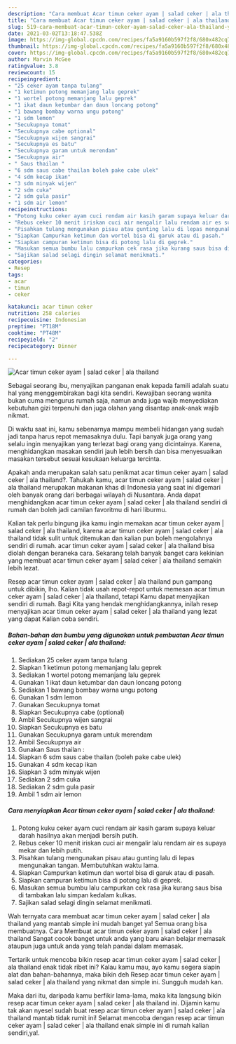 ```yaml
---
description: "Cara membuat Acar timun ceker ayam | salad ceker | ala thailand yang nikmat Untuk Jualan"
title: "Cara membuat Acar timun ceker ayam | salad ceker | ala thailand yang nikmat Untuk Jualan"
slug: 519-cara-membuat-acar-timun-ceker-ayam-salad-ceker-ala-thailand-yang-nikmat-untuk-jualan
date: 2021-03-02T13:18:47.538Z
image: https://img-global.cpcdn.com/recipes/fa5a9160b597f2f8/680x482cq70/acar-timun-ceker-ayam-salad-ceker-ala-thailand-foto-resep-utama.jpg
thumbnail: https://img-global.cpcdn.com/recipes/fa5a9160b597f2f8/680x482cq70/acar-timun-ceker-ayam-salad-ceker-ala-thailand-foto-resep-utama.jpg
cover: https://img-global.cpcdn.com/recipes/fa5a9160b597f2f8/680x482cq70/acar-timun-ceker-ayam-salad-ceker-ala-thailand-foto-resep-utama.jpg
author: Marvin McGee
ratingvalue: 3.8
reviewcount: 15
recipeingredient:
- "25 ceker ayam tanpa tulang"
- "1 ketimun potong memanjang lalu geprek"
- "1 wortel potong memanjang lalu geprek"
- "1 ikat daun ketumbar dan daun loncang potong"
- "1 bawang bombay warna ungu potong"
- "1 sdm lemon"
- "Secukupnya tomat"
- "Secukupnya cabe optional"
- "Secukupnya wijen sangrai"
- "Secukupnya es batu"
- "Secukupnya garam untuk merendam"
- "Secukupnya air"
- " Saus thailan "
- "6 sdm saus cabe thailan boleh pake cabe ulek"
- "4 sdm kecap ikan"
- "3 sdm minyak wijen"
- "2 sdm cuka"
- "2 sdm gula pasir"
- "1 sdm air lemon"
recipeinstructions:
- "Potong kuku ceker ayam cuci rendam air kasih garam supaya keluar darah hasilnya akan menjadi bersih putih."
- "Rebus ceker 10 menit iriskan cuci air mengalir lalu rendam air es supaya mekar dan lebih putih."
- "Pisahkan tulang mengunakan pisau atau gunting lalu di lepas mengunakan tangan. Membutuhkan waktu lama."
- "Siapkan Campurkan ketimun dan wortel bisa di garuk atau di pasah."
- "Siapkan campuran ketimun bisa di potong lalu di geprek."
- "Masukan semua bumbu lalu campurkan cek rasa jika kurang saus bisa di tambakan lalu simpan kedalam kulkas."
- "Sajikan salad selagi dingin selamat menikmati."
categories:
- Resep
tags:
- acar
- timun
- ceker

katakunci: acar timun ceker 
nutrition: 258 calories
recipecuisine: Indonesian
preptime: "PT18M"
cooktime: "PT48M"
recipeyield: "2"
recipecategory: Dinner

---
```



![Acar timun ceker ayam | salad ceker | ala thailand](https://img-global.cpcdn.com/recipes/fa5a9160b597f2f8/680x482cq70/acar-timun-ceker-ayam-salad-ceker-ala-thailand-foto-resep-utama.jpg)

Sebagai seorang ibu, menyajikan panganan enak kepada famili adalah suatu hal yang menggembirakan bagi kita sendiri. Kewajiban seorang  wanita bukan cuma mengurus rumah saja, namun anda juga wajib menyediakan kebutuhan gizi terpenuhi dan juga olahan yang disantap anak-anak wajib nikmat.

Di waktu  saat ini, kamu sebenarnya mampu membeli hidangan yang sudah jadi tanpa harus repot memasaknya dulu. Tapi banyak juga orang yang selalu ingin menyajikan yang terlezat bagi orang yang dicintainya. Karena, menghidangkan masakan sendiri jauh lebih bersih dan bisa menyesuaikan masakan tersebut sesuai kesukaan keluarga tercinta. 



Apakah anda merupakan salah satu penikmat acar timun ceker ayam | salad ceker | ala thailand?. Tahukah kamu, acar timun ceker ayam | salad ceker | ala thailand merupakan makanan khas di Indonesia yang saat ini digemari oleh banyak orang dari berbagai wilayah di Nusantara. Anda dapat menghidangkan acar timun ceker ayam | salad ceker | ala thailand sendiri di rumah dan boleh jadi camilan favoritmu di hari liburmu.

Kalian tak perlu bingung jika kamu ingin memakan acar timun ceker ayam | salad ceker | ala thailand, karena acar timun ceker ayam | salad ceker | ala thailand tidak sulit untuk ditemukan dan kalian pun boleh mengolahnya sendiri di rumah. acar timun ceker ayam | salad ceker | ala thailand bisa diolah dengan beraneka cara. Sekarang telah banyak banget cara kekinian yang membuat acar timun ceker ayam | salad ceker | ala thailand semakin lebih lezat.

Resep acar timun ceker ayam | salad ceker | ala thailand pun gampang untuk dibikin, lho. Kalian tidak usah repot-repot untuk memesan acar timun ceker ayam | salad ceker | ala thailand, tetapi Kamu dapat menyajikan sendiri di rumah. Bagi Kita yang hendak menghidangkannya, inilah resep menyajikan acar timun ceker ayam | salad ceker | ala thailand yang lezat yang dapat Kalian coba sendiri.

<!--inarticleads1-->

##### Bahan-bahan dan bumbu yang digunakan untuk pembuatan Acar timun ceker ayam | salad ceker | ala thailand:

1. Sediakan 25 ceker ayam tanpa tulang
1. Siapkan 1 ketimun potong memanjang lalu geprek
1. Sediakan 1 wortel potong memanjang lalu geprek
1. Gunakan 1 ikat daun ketumbar dan daun loncang potong
1. Sediakan 1 bawang bombay warna ungu potong
1. Gunakan 1 sdm lemon
1. Gunakan Secukupnya tomat
1. Siapkan Secukupnya cabe (optional)
1. Ambil Secukupnya wijen sangrai
1. Siapkan Secukupnya es batu
1. Gunakan Secukupnya garam untuk merendam
1. Ambil Secukupnya air
1. Gunakan  Saus thailan :
1. Siapkan 6 sdm saus cabe thailan (boleh pake cabe ulek)
1. Gunakan 4 sdm kecap ikan
1. Siapkan 3 sdm minyak wijen
1. Sediakan 2 sdm cuka
1. Sediakan 2 sdm gula pasir
1. Ambil 1 sdm air lemon




<!--inarticleads2-->

##### Cara menyiapkan Acar timun ceker ayam | salad ceker | ala thailand:

1. Potong kuku ceker ayam cuci rendam air kasih garam supaya keluar darah hasilnya akan menjadi bersih putih.
1. Rebus ceker 10 menit iriskan cuci air mengalir lalu rendam air es supaya mekar dan lebih putih.
1. Pisahkan tulang mengunakan pisau atau gunting lalu di lepas mengunakan tangan. Membutuhkan waktu lama.
1. Siapkan Campurkan ketimun dan wortel bisa di garuk atau di pasah.
1. Siapkan campuran ketimun bisa di potong lalu di geprek.
1. Masukan semua bumbu lalu campurkan cek rasa jika kurang saus bisa di tambakan lalu simpan kedalam kulkas.
1. Sajikan salad selagi dingin selamat menikmati.




Wah ternyata cara membuat acar timun ceker ayam | salad ceker | ala thailand yang mantab simple ini mudah banget ya! Semua orang bisa membuatnya. Cara Membuat acar timun ceker ayam | salad ceker | ala thailand Sangat cocok banget untuk anda yang baru akan belajar memasak ataupun juga untuk anda yang telah pandai dalam memasak.

Tertarik untuk mencoba bikin resep acar timun ceker ayam | salad ceker | ala thailand enak tidak ribet ini? Kalau kamu mau, ayo kamu segera siapin alat dan bahan-bahannya, maka bikin deh Resep acar timun ceker ayam | salad ceker | ala thailand yang nikmat dan simple ini. Sungguh mudah kan. 

Maka dari itu, daripada kamu berfikir lama-lama, maka kita langsung bikin resep acar timun ceker ayam | salad ceker | ala thailand ini. Dijamin kamu tak akan nyesel sudah buat resep acar timun ceker ayam | salad ceker | ala thailand mantab tidak rumit ini! Selamat mencoba dengan resep acar timun ceker ayam | salad ceker | ala thailand enak simple ini di rumah kalian sendiri,ya!.


